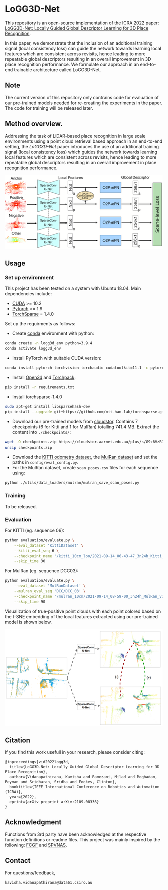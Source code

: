 # LoGG3D-Net


This repository is an open-source implementation of the ICRA 2022 paper: [LoGG3D-Net: Locally Guided Global Descriptor Learning for 3D Place Recognition](https://arxiv.org/abs/2109.08336). 

In this paper, we demonstrate that the inclusion of an additional training signal (local consistency loss) can guide the network  towards learning local features which are consistent across revisits, hence leading to more repeatable global descriptors resulting in an overall improvement in 3D place recognition performance. We formulate our approach in an end-to-end trainable architecture called LoGG3D-Net.

## Note
The current version of this repository only contrains code for evaluation of our pre-trained models needed for re-creating the experiments in the paper. The code for training will be released later. 

## Method overview.
Addressing the task of LiDAR-based place recognition in large scale environments using a point cloud retrieval based approach in an end-to-end setting, the *LoGG3D-Net* paper introduces the use of an additional training signal (local consistency loss) which guides the network towards learning local features which are consistent across revisits, hence leading to more repeatable global descriptors resulting in an overall improvement in place recognition performance. 

![](./utils/docs/new_pipeline.png)



## Usage

### Set up environment
This project has been tested on a system with Ubuntu 18.04. Main dependencies include:
- [CUDA](https://developer.nvidia.com/cuda-toolkit) >= 10.2
- [Pytorch](https://pytorch.org/) >= 1.9
- [TorchSparse](https://github.com/mit-han-lab/torchsparse) = 1.4.0

Set up the requirments as follows:
- Create [conda](https://docs.conda.io/en/latest/) environment with python:
```bash
conda create -n logg3d_env python=3.9.4
conda activate logg3d_env
```
- Install PyTorch with suitable CUDA version:
```bash
conda install pytorch torchvision torchaudio cudatoolkit=11.1 -c pytorch
```
- Install [Open3d](https://github.com/isl-org/Open3D) and [Torchpack](https://github.com/zhijian-liu/torchpack):
```bash
pip install -r requirements.txt
```
- Install torchsparse-1.4.0
```bash
sudo apt-get install libsparsehash-dev
pip install --upgrade git+https://github.com/mit-han-lab/torchsparse.git@v1.4.0
```
- Download our pre-trained models from [cloudstor](https://cloudstor.aarnet.edu.au/plus/s/G9z6VzR72TRm09S). Contains 7 checkpoints (6 for Kitti and 1 for MulRan) totalling 741.4 MB. Extract the content into ```./checkpoints/```:
```bash
wget -O checkpoints.zip https://cloudstor.aarnet.edu.au/plus/s/G9z6VzR72TRm09S/download
unzip checkpoints.zip
```
- Download the [KITTI odometry dataset](http://www.cvlibs.net/datasets/kitti/eval_odometry.php), the [MulRan dataset](https://sites.google.com/view/mulran-pr/dataset) and set the paths in ```config/eval_config.py```.
- For the MulRan dataset, create ```scan_poses.csv``` files for each sequence using:
```bash
python ./utils/data_loaders/mulran/mulran_save_scan_poses.py
```

### Training
To be released.

### Evaluation
For KITTI (eg. sequence 06):
```bash
python evaluation/evaluate.py \
    --eval_dataset 'KittiDataset' \
    --kitti_eval_seq 6 \
    --checkpoint_name '/kitti_10cm_loo/2021-09-14_06-43-47_3n24h_Kitti_v10_q29_10s6_262450.pth' \
    --skip_time 30
```
For MulRan (eg. sequence DCC03):  
```bash
python evaluation/evaluate.py \
    --eval_dataset 'MulRanDataset' \
    --mulran_eval_seq 'DCC/DCC_03' \
    --checkpoint_name '/mulran_10cm/2021-09-14_08-59-00_3n24h_MulRan_v10_q29_4s_263039.pth' \
    --skip_time 90
```


Visualization of true-positive point clouds with each point colored based on the t-SNE embedding of the local features extracted using our pre-trained model is shown below.

![](./utils/docs/tsne_point_feat.png)

## Citation

If you find this work usefull in your research, please consider citing:

```
@inproceedings{vid2022logg3d,
  title={LoGG3D-Net: Locally Guided Global Descriptor Learning for 3D Place Recognition},
  author={Vidanapathirana, Kavisha and Ramezani, Milad and Moghadam, Peyman and Sridharan, Sridha and Fookes, Clinton},
  booktitle={IEEE International Conference on Robotics and Automation (ICRA)},
  year={2022},
  eprint={arXiv preprint arXiv:2109.08336}
}
```

## Acknowledgment
Functions from 3rd party have been acknowledged at the respective function definitions or readme files. This project was mainly inspired by the following: [FCGF](https://github.com/chrischoy/FCGF) and [SPVNAS](https://github.com/mit-han-lab/spvnas).

## Contact
For questions/feedback, 
 ```
 kavisha.vidanapathirana@data61.csiro.au
 ```
